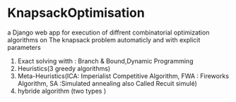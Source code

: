 # KnapsackOptimisation
a Django web app for execution of diffrent combinatorial optimization algorithms on The knapsack problem automaticly and with explicit parameters

1. Exact solving witth : Branch & Bound,Dynamic Programming
1. Heuristics(3 greedy algorithms)
1. Meta-Heuristics(ICA: Imperialist Competitive Algorithm, FWA : Fireworks Algorithm, SA :Simulated annealing also Called Recuit simulé)
1. hybride algorithm (two types )

